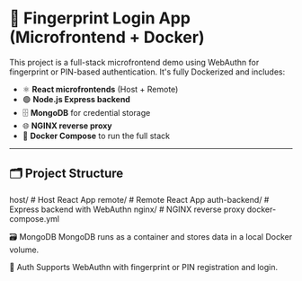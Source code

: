 # 🧬 Fingerprint Login App (Microfrontend + Docker)

This project is a full-stack microfrontend demo using WebAuthn for fingerprint or PIN-based authentication. It's fully Dockerized and includes:

- ⚛️ **React microfrontends** (Host + Remote)
- 🟢 **Node.js Express backend**
- 🗄️ **MongoDB** for credential storage
- 🌐 **NGINX reverse proxy**
- 🐳 **Docker Compose** to run the full stack

---

## 🗂 Project Structure

host/ # Host React App
remote/ # Remote React App
auth-backend/ # Express backend with WebAuthn
nginx/ # NGINX reverse proxy
docker-compose.yml

🗃 MongoDB
MongoDB runs as a container and stores data in a local Docker volume.

🔐 Auth
Supports WebAuthn with fingerprint or PIN registration and login.
